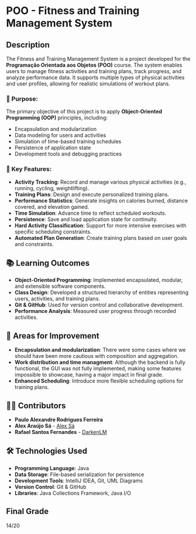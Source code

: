 # POO - Fitness and Training Management System

## Description
The Fitness and Training Management System is a project developed for the **Programação Orientada aos Objetos (POO)** course. The system enables users to manage fitness activities and training plans, track progress, and analyze performance data. It supports multiple types of physical activities and user profiles, allowing for realistic simulations of workout plans.

### 🎯 Purpose:
The primary objective of this project is to apply **Object-Oriented Programming (OOP)** principles, including:
- Encapsulation and modularization
- Data modeling for users and activities
- Simulation of time-based training schedules
- Persistence of application state
- Development tools and debugging practices

### 🚀 Key Features:
- **Activity Tracking**: Record and manage various physical activities (e.g., running, cycling, weightlifting).
- **Training Plans**: Design and execute personalized training plans.
- **Performance Statistics**: Generate insights on calories burned, distance covered, and elevation gained.
- **Time Simulation**: Advance time to reflect scheduled workouts.
- **Persistence**: Save and load application state for continuity.
- **Hard Activity Classification**: Support for more intensive exercises with specific scheduling constraints.
- **Automated Plan Generation**: Create training plans based on user goals and constraints.

## 📚 Learning Outcomes
- **Object-Oriented Programming**: Implemented encapsulated, modular, and extensible software components.
- **Class Design**: Developed a structured hierarchy of entities representing users, activities, and training plans.
- **Git & GitHub**: Used for version control and collaborative development.
- **Performance Analysis**: Measured user progress through recorded activities.

## 🚧 Areas for Improvement
- **Encapsulation and modularization**: There were some cases where we should have been more cautious with composition and aggregation.
- **Work distribution and time managment**: Although the backend is fully functional, the GUI was not fully implemented, making some features impossible to showcase, having a major impact in final grade. 
- **Enhanced Scheduling**: Introduce more flexible scheduling options for training plans.

## 👨‍💻 Contributors
- **Paulo Alexandre Rodrigues Ferreira**
- **Alex Araújo Sá** - [Alex Sá](https://github.com/alexaraujosa)
- **Rafael Santos Fernandes** - [DarkenLM](https://github.com/DarkenLM)

## 🛠️ Technologies Used
- **Programming Language**: Java
- **Data Storage**: File-based serialization for persistence
- **Development Tools**: IntelliJ IDEA, Git, UML Diagrams
- **Version Control**: Git & GitHub
- **Libraries**: Java Collections Framework, Java I/O


## Final Grade

14/20
